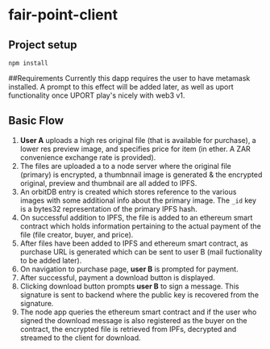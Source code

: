 # fair-point-client

## Project setup

```
npm install
```

##Requirements
Currently this dapp requires the user to have metamask installed. A prompt to this effect will be added later, as well as uport functionality once UPORT play's nicely with web3 v1.

## Basic Flow

1.  **User A** uploads a high res original file (that is available for purchase), a lower res preview image, and specifies price for item (in ether. A ZAR convenience exchange rate is provided).
2.  The files are uploaded a to a node server where the original file (primary) is encrypted, a thumbnnail image is generated & the encrypted original, preview and thumbnail are all added to IPFS.
3.  An orbitDB entry is created which stores reference to the various images with some additional info about the primary image. The `_id` key is a bytes32 representation of the primary IPFS hash.
4.  On successful addition to IPFS, the file is added to an ethereum smart contract which holds information pertaining to the actual payment of the file (file creator, buyer, and price).
5.  After files have been added to IPFS and ethereum smart contract, as purchase URL is generated which can be sent to user B (mail fuctionality to be added later).
6.  On navigation to purchase page, **user B** is prompted for payment.
7.  After successful, payment a download button is displayed.
8.  Clicking download button prompts **user B** to sign a message. This signature is sent to backend where the public key is recovered from the signature.
9.  The node app queries the ethereum smart contract and if the user who signed the download message is also registered as the buyer on the contract, the encrypted file is retrieved from IPFs, decrypted and streamed to the client for download.
